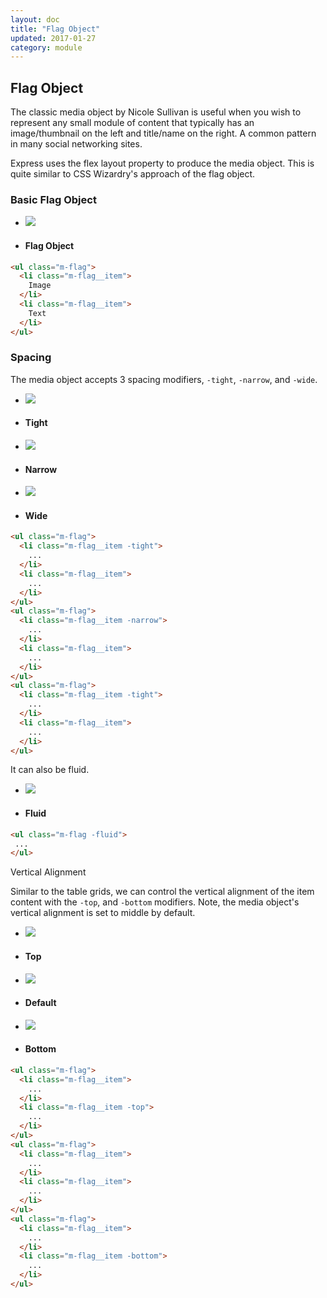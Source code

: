 ```yaml
---
layout: doc
title: "Flag Object"
updated: 2017-01-27
category: module
---
```


## Flag Object

The classic media object by Nicole Sullivan is useful when you wish to represent any small module of content that typically has an image/thumbnail on the left and title/name on the right. A common pattern in many social networking sites.

Express uses the flex layout property to produce the media object. This is quite similar to CSS Wizardry's approach of the flag object.

### Basic Flag Object

<ul class="m-flag">
  <li class="m-flag__item -narrow">
    <span class="s-thumb -round">
      <img src="{{site.baseurl}}/assets/img/logo.png">
    </span>
  </li>
  <li class="m-flag__item">
    <h4 class="s-head">Flag Object</h4>
  </li>
</ul>

```html
<ul class="m-flag">
  <li class="m-flag__item">
    Image
  </li>
  <li class="m-flag__item">
    Text
  </li>
</ul>
```

### Spacing

The media object accepts 3 spacing modifiers, `-tight`, `-narrow`, and `-wide`.

<div class="u-dist-left">
  <ul class="m-flag">
    <li class="m-flag__item -tight">
      <span class="s-thumb -round">
        <img src="{{site.baseurl}}/assets/img/logo.png">
      </span>
    </li>
    <li class="m-flag__item">
      <h4 class="s-head">Tight</h4>
    </li>
  </ul>
  <ul class="m-flag">
    <li class="m-flag__item -narrow">
      <span class="s-thumb -round">
        <img src="{{site.baseurl}}/assets/img/logo.png">
      </span>
    </li>
    <li class="m-flag__item">
      <h4 class="s-head">Narrow</h4>
    </li>
  </ul>
  <ul class="m-flag">
    <li class="m-flag__item -wide">
      <span class="s-thumb -round">
        <img src="{{site.baseurl}}/assets/img/logo.png">
      </span>
    </li>
    <li class="m-flag__item">
      <h4 class="s-head">Wide</h4>
    </li>
  </ul>
</div>

```html
<ul class="m-flag">
  <li class="m-flag__item -tight">
    ...
  </li>
  <li class="m-flag__item">
    ...
  </li>
</ul>
<ul class="m-flag">
  <li class="m-flag__item -narrow">
    ...
  </li>
  <li class="m-flag__item">
    ...
  </li>
</ul>
<ul class="m-flag">
  <li class="m-flag__item -tight">
    ...
  </li>
  <li class="m-flag__item">
    ...
  </li>
</ul>
```

It can also be fluid.

<ul class="m-flag -fluid">
    <li class="m-flag__item -wide">
      <span class="s-thumb -round">
        <img src="{{site.baseurl}}/assets/img/logo.png">
      </span>
    </li>
    <li class="m-flag__item u-align-right"><h4 class="s-head">Fluid</h4></li>
</ul>

```html
<ul class="m-flag -fluid">
 ...
</ul>
```

Vertical Alignment

Similar to the table grids, we can control the vertical alignment of the item content with the `-top`, and `-bottom` modifiers. Note, the media object's vertical alignment is set to middle by default.

<div class="u-dist-left">
  <ul class="m-flag">
    <li class="m-flag__item -tight">
      <span class="s-thumb -round">
        <img src="{{site.baseurl}}/assets/img/logo.png">
      </span>
    </li>
    <li class="m-flag__item -top">
      <h4 class="s-head">Top</h4>
    </li>
  </ul>
  <ul class="m-flag">
    <li class="m-flag__item -tight">
      <span class="s-thumb -round">
        <img src="{{site.baseurl}}/assets/img/logo.png">
      </span>
    </li>
    <li class="m-flag__item">
      <h4 class="s-head">Default</h4>
    </li>
  </ul>
  <ul class="m-flag">
    <li class="m-flag__item -tight">
      <span class="s-thumb -round">
        <img src="{{site.baseurl}}/assets/img/logo.png">
      </span>
    </li>
    <li class="m-flag__item -bottom">
      <h4 class="s-head">Bottom</h4>
    </li>
  </ul>
</div>

```html
<ul class="m-flag">
  <li class="m-flag__item">
    ...
  </li>
  <li class="m-flag__item -top">
    ...
  </li>
</ul>
<ul class="m-flag">
  <li class="m-flag__item">
    ...
  </li>
  <li class="m-flag__item">
    ...
  </li>
</ul>
<ul class="m-flag">
  <li class="m-flag__item">
    ...
  </li>
  <li class="m-flag__item -bottom">
    ...
  </li>
</ul>
```

